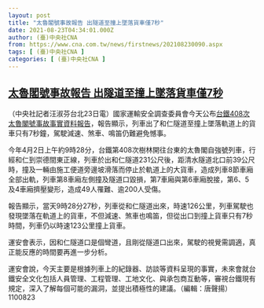 ```yaml
---
layout: post
title: "太魯閣號事故報告 出隧道至撞上墜落貨車僅7秒"
date: 2021-08-23T04:34:01.000Z
author: (臺)中央社CNA
from: https://www.cna.com.tw/news/firstnews/202108230090.aspx
tags: [ (臺)中央社CNA ]
categories: [ (臺)中央社CNA ]
---
```

<!--1629693241000-->
[太魯閣號事故報告 出隧道至撞上墜落貨車僅7秒](https://www.cna.com.tw/news/firstnews/202108230090.aspx)
------

<div>
<div></div><div class="paragraph"><p>（中央社記者汪淑芬台北23日電）國家運輸安全調查委員會今天公布<a href="https://drive.google.com/drive/folders/1eMNI3HqYKRQz5odV2wn0XA7WHXOhhxDb">台鐵408次太魯閣號事故事實資料報告</a>，報告顯示，列車出了和仁隧道至撞上墜落軌道上的貨車只有7秒鐘，駕駛減速、煞車、鳴笛仍難避免憾事。</p><p>今年4月2日上午約9時28分，台鐵第408次樹林開往台東的太魯閣自強號列車，行經和仁到崇德間東正線，列車於出和仁隧道231公尺後，距清水隧道北口前39公尺時，撞及一輛由施工便道旁邊坡滑落而停止於軌道上的大貨車，造成列車8節車廂全部出軌，列車第8車廂左側撞及隧道口毀損，第7車廂與第6車廂脫接，第6、5及4車廂擠壓變形，造成49人罹難、逾200人受傷。</p><p>報告顯示，當天9時28分27秒，列車從和仁隧道出來，時速126公里，列車駕駛也發現墜落在軌道上的貨車，不但減速、煞車也鳴笛，但從出口到撞上貨車只有7秒時間，列車仍以時速123公里撞上貨車。</p><p>運安會表示，因和仁隧道口是個彎道，且剛從隧道口出來，駕駛的視覺需調適，真正能反應的時間要再進一步分析。</p><p>運安會說，今天主要是根據列車上的紀錄器、訪談等資料呈現的事實，未來會就台鐵安全文化包括人員管理、工程管理、工地文化、與承包商互動等，審視台鐵現有規定，深入了解每個可能的漏洞，並提出積極性的建議。（編輯：唐聲揚）1100823</p></div>
</div>
